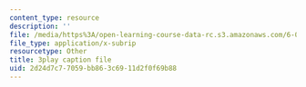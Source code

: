 ```yaml
---
content_type: resource
description: ''
file: /media/https%3A/open-learning-course-data-rc.s3.amazonaws.com/6-006-introduction-to-algorithms-spring-2020/2d24d7c77059bb863c6911d2f0f69b88_NSHizBK9JD8.srt
file_type: application/x-subrip
resourcetype: Other
title: 3play caption file
uid: 2d24d7c7-7059-bb86-3c69-11d2f0f69b88
---
```

